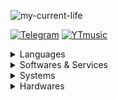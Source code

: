 ![my-current-life](https://user-images.githubusercontent.com/74038190/212750155-3ceddfbd-19d3-40a3-87af-8d329c8323c4.gif)

[![Telegram](https://img.shields.io/badge/Telegram-26A5E4?style=for-the-badge&logo=Telegram&logoColor=26a5e4&labelColor=dddddd)](https://t.me/ushioichi) 
[![YTmusic](https://img.shields.io/badge/Youtube%20Music-FF0000?style=for-the-badge&logo=Youtube-Music&logoColor=ff0000&labelColor=1c1c1c)](https://music.youtube.com/jose_lucio_br) 

<details>
  <summary>Languages</summary>

  ![GNU-Bash](https://img.shields.io/badge/GNU%20Bash-1c1c1c?style=for-the-badge&logo=GNU-Bash&logoColor=14FB03) 
  ![HTML5](https://img.shields.io/badge/HTML5-D15102?style=for-the-badge&logo=HTML5&logoColor=ffffff) 
  ![CSS3](https://img.shields.io/badge/CSS3-1B74FB?style=for-the-badge&logo=CSS3&logoColor=ffffff) 
  ![Javascript](https://img.shields.io/badge/Javascript-E9D274?style=for-the-badge&logo=Javascript&logoColor=000000) 
  ![Node.js](https://img.shields.io/badge/Node.js-5FA04E?style=for-the-badge&logo=Node.js&logoColor=ffffff)
  
</details>

<details>
  <summary>Softwares & Services</summary>
  
  ![Lightroom](https://img.shields.io/badge/Adobe%20Lightroom%20Mobile-000080?style=for-the-badge&logo=Adobe-Lightroom&logoColor=0080fe) 
  ![Duolingo](https://img.shields.io/badge/Duolingo-34B401?style=for-the-badge&logo=Duolingo&logoColor=34B401&labelColor=dddddd)
  ![Visual-Studio-Code](https://img.shields.io/badge/Visual%20Studio%20Code-0080fe?style=for-the-badge) 
  ![NextDNS](https://img.shields.io/badge/NextDNS-131e3a?style=for-the-badge&logo=NextDNS&logoColor=008ecc) 
  ![Cloudflare](https://img.shields.io/badge/Cloudflare%20DNS-221E68?style=for-the-badge&logo=1.1.1.1&logoColor=F38020)
  ![uBlock](https://img.shields.io/badge/uBlock%20Origin-800000?style=for-the-badge&logo=uBlock-Origin&logoColor=800000&labelColor=dddddd) 

</details>

<details>
  <summary>Systems</summary>
  
  ![Debian 12](https://img.shields.io/badge/Debian%2012-A81D33?style=for-the-badge&logo=Debian&logoColor=ffffff) 
  ![XFCE](https://img.shields.io/badge/XFCE-dddddd?style=for-the-badge&logo=XFCE&logoColor=000000&labelColor=2fa0fe) 
  ![Android](https://img.shields.io/badge/android-dddddd?style=for-the-badge&logo=Android&logoColor=24af59&labelColor=111111)

</details>

<details>
  <summary>Hardwares</summary>
  
  ![Samsung-Galaxy-M35](https://img.shields.io/badge/Samsung%20Galaxy%20M35-1c1c1c?style=for-the-badge&logo=Samsung&logoColor=ffffff&labelColor=111111) 
  ![Atom](https://img.shields.io/badge/Intel%20Atom%20N2600-0080fe?style=for-the-badge&logo=Intel&logoColor=0080fe&labelColor=dddddd) 
  ![Kingston](https://img.shields.io/badge/Kingston-dddddd?style=for-the-badge&logo=Kingston-Technology&logoColor=E31E20&labelColor=111111)
  
</details>
